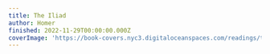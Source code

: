 ```yaml
---
title: The Iliad
author: Homer
finished: 2022-11-29T00:00:00.000Z
coverImage: 'https://book-covers.nyc3.digitaloceanspaces.com/readings/the-iliad-01.jpg'
---
```

